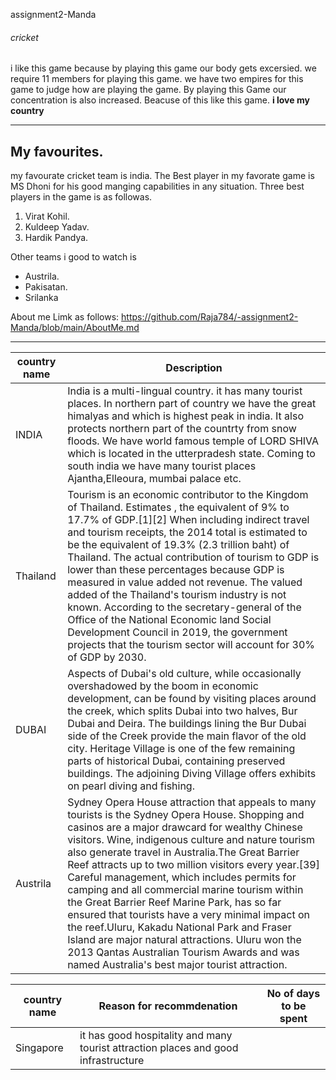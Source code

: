 assignment2-Manda
###### cricket
i like this game because by playing this game our body gets excersied. we require 11 members for playing this game. we have two empires for this game to judge how are playing the game. By playing this Game our concentration is also increased. Beacuse of this like this game.
**i love my country**
******
## My favourites. 
   my favourate cricket team is india. The Best player in my favorate game is MS Dhoni for his good manging capabilities in any situation.
Three best players in the game is as followas.
  1. Virat Kohil.
  2. Kuldeep Yadav.
  3. Hardik Pandya.

Other teams i good to watch is 
* Austrila.
* Pakisatan.
* Srilanka 
  
About me Limk as follows: https://github.com/Raja784/-assignment2-Manda/blob/main/AboutMe.md



***
|  country name       | Description |
|---------------------|-------------|
| INDIA               | India is a multi-lingual country. it has many tourist places. In northern part of country we have the great himalyas and which is highest peak                         in india. It also protects northern part of the countrty from snow floods. We have world famous temple of LORD SHIVA which is located in the                           utterpradesh state. Coming to south india we have many tourist places Ajantha,Elleoura, mumbai palace etc.
| Thailand            | Tourism is an economic contributor to the Kingdom of Thailand. Estimates , the equivalent of 9% to 17.7% of GDP.[1][2] When including indirect                         travel and tourism receipts, the 2014 total is estimated to be the equivalent of 19.3% (2.3 trillion baht) of Thailand. The actual                                     contribution of tourism to GDP is lower than these percentages because GDP is measured in value added not revenue. The valued added of the                             Thailand's tourism industry is not known. According to the secretary-general of the Office of the National Economic land Social Development                             Council in 2019, the government projects that the tourism sector will account for 30% of GDP by 2030.
|   DUBAI             | Aspects of Dubai's old culture, while occasionally overshadowed by the boom in economic development, can be found by visiting places around the                         creek, which splits Dubai into two halves, Bur Dubai and Deira. The buildings lining the Bur Dubai side of the Creek provide the main flavor                           of the old city. Heritage Village is one of the few remaining parts of historical Dubai, containing preserved buildings. The adjoining Diving                           Village offers exhibits on pearl diving and fishing.
| Austrila            | Sydney Opera House attraction that appeals to many tourists is the Sydney Opera House. Shopping and casinos are a major drawcard for wealthy                           Chinese visitors. Wine, indigenous culture and nature tourism also generate travel in Australia.The Great Barrier Reef attracts up to two                               million visitors every year.[39] Careful management, which includes permits for camping and all commercial marine tourism within the Great                             Barrier Reef Marine Park, has so far ensured that tourists have a very minimal impact on the reef.Uluru, Kakadu National Park and Fraser                               Island are major natural attractions. Uluru won the 2013 Qantas Australian Tourism Awards and was named Australia's best major tourist                                 attraction.


|country name       | Reason for recommdenation | No of days to be spent|
|-------------------|---------------------------|------------------------
| Singapore         | it has good hospitality and many tourist attraction places and good infrastructure|



